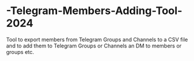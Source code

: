 # -Telegram-Members-Adding-Tool-2024
Tool to export members from Telegram Groups and Channels to a CSV file and to add them to Telegram Groups or Channels an DM  to members or groups etc.
